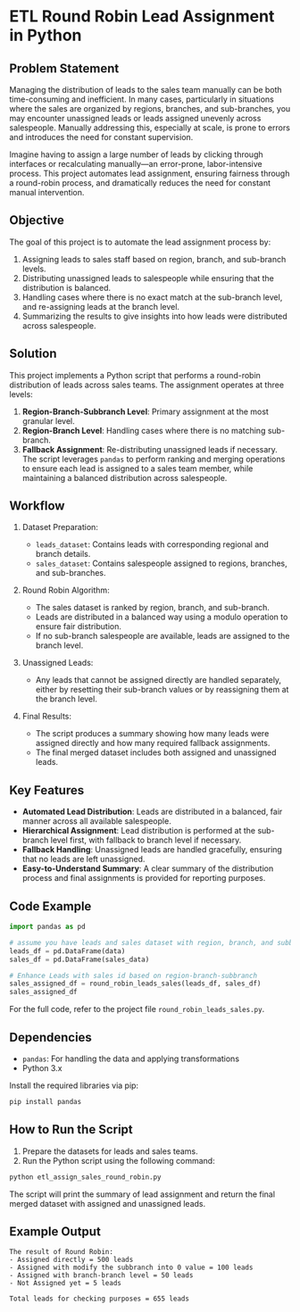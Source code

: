 # ETL Round Robin Lead Assignment in Python

## Problem Statement
Managing the distribution of leads to the sales team manually can be both time-consuming and inefficient. In many cases, particularly in situations where the sales are organized by regions, branches, and sub-branches, you may encounter unassigned leads or leads assigned unevenly across salespeople. Manually addressing this, especially at scale, is prone to errors and introduces the need for constant supervision.

Imagine having to assign a large number of leads by clicking through interfaces or recalculating manually—an error-prone, labor-intensive process. This project automates lead assignment, ensuring fairness through a round-robin process, and dramatically reduces the need for constant manual intervention.

## Objective
The goal of this project is to automate the lead assignment process by:
1) Assigning leads to sales staff based on region, branch, and sub-branch levels.
1) Distributing unassigned leads to salespeople while ensuring that the distribution is balanced.
1) Handling cases where there is no exact match at the sub-branch level, and re-assigning leads at the branch level.
1) Summarizing the results to give insights into how leads were distributed across salespeople.

## Solution
This project implements a Python script that performs a round-robin distribution of leads across sales teams. The assignment operates at three levels:
1) **Region-Branch-Subbranch Level**: Primary assignment at the most granular level.
1) **Region-Branch Level**: Handling cases where there is no matching sub-branch.
1) **Fallback Assignment**: Re-distributing unassigned leads if necessary.
The script leverages `pandas` to perform ranking and merging operations to ensure each lead is assigned to a sales team member, while maintaining a balanced distribution across salespeople.

## Workflow
1) Dataset Preparation:
    - `leads_dataset`: Contains leads with corresponding regional and branch details.
    - `sales_dataset`: Contains salespeople assigned to regions, branches, and sub-branches.

1) Round Robin Algorithm:
    - The sales dataset is ranked by region, branch, and sub-branch.
    - Leads are distributed in a balanced way using a modulo operation to ensure fair distribution.
    - If no sub-branch salespeople are available, leads are assigned to the branch level.

1) Unassigned Leads:
    - Any leads that cannot be assigned directly are handled separately, either by resetting their sub-branch values or by reassigning them at the branch level.

1) Final Results:
    - The script produces a summary showing how many leads were assigned directly and how many required fallback assignments.
    - The final merged dataset includes both assigned and unassigned leads.
  

## Key Features
- **Automated Lead Distribution**: Leads are distributed in a balanced, fair manner across all available salespeople.
- **Hierarchical Assignment**: Lead distribution is performed at the sub-branch level first, with fallback to branch level if necessary.
- **Fallback Handling**: Unassigned leads are handled gracefully, ensuring that no leads are left unassigned.
- **Easy-to-Understand Summary**: A clear summary of the distribution process and final assignments is provided for reporting purposes.

## Code Example
```python
import pandas as pd

# assume you have leads and sales dataset with region, branch, and subbranch code columns.
leads_df = pd.DataFrame(data)
sales_df = pd.DataFrame(sales_data)

# Enhance Leads with sales id based on region-branch-subbranch
sales_assigned_df = round_robin_leads_sales(leads_df, sales_df)
sales_assigned_df
```
For the full code, refer to the project file `round_robin_leads_sales.py`.

## Dependencies
- `pandas`: For handling the data and applying transformations
- Python 3.x

Install the required libraries via pip:
    
```bash
pip install pandas
```

## How to Run the Script
1) Prepare the datasets for leads and sales teams.
2) Run the Python script using the following command:
```bash
python etl_assign_sales_round_robin.py
```
The script will print the summary of lead assignment and return the final merged dataset with assigned and unassigned leads.

## Example Output
```
The result of Round Robin:
- Assigned directly = 500 leads
- Assigned with modify the subbranch into 0 value = 100 leads
- Assigned with branch-branch level = 50 leads
- Not Assigned yet = 5 leads

Total leads for checking purposes = 655 leads
```
